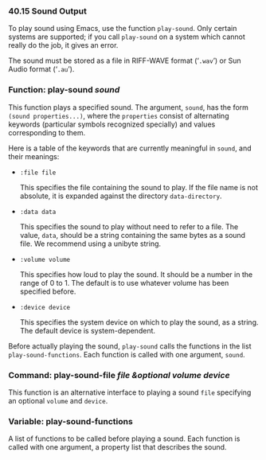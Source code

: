 

### 40.15 Sound Output

To play sound using Emacs, use the function `play-sound`. Only certain systems are supported; if you call `play-sound` on a system which cannot really do the job, it gives an error.

The sound must be stored as a file in RIFF-WAVE format (‘`.wav`’) or Sun Audio format (‘`.au`’).

### Function: **play-sound** *sound*

This function plays a specified sound. The argument, `sound`, has the form `(sound properties...)`, where the `properties` consist of alternating keywords (particular symbols recognized specially) and values corresponding to them.

Here is a table of the keywords that are currently meaningful in `sound`, and their meanings:

*   `:file file`

    This specifies the file containing the sound to play. If the file name is not absolute, it is expanded against the directory `data-directory`.

*   `:data data`

    This specifies the sound to play without need to refer to a file. The value, `data`, should be a string containing the same bytes as a sound file. We recommend using a unibyte string.

*   `:volume volume`

    This specifies how loud to play the sound. It should be a number in the range of 0 to 1. The default is to use whatever volume has been specified before.

*   `:device device`

    This specifies the system device on which to play the sound, as a string. The default device is system-dependent.

Before actually playing the sound, `play-sound` calls the functions in the list `play-sound-functions`. Each function is called with one argument, `sound`.

### Command: **play-sound-file** *file \&optional volume device*

This function is an alternative interface to playing a sound `file` specifying an optional `volume` and `device`.

### Variable: **play-sound-functions**

A list of functions to be called before playing a sound. Each function is called with one argument, a property list that describes the sound.
